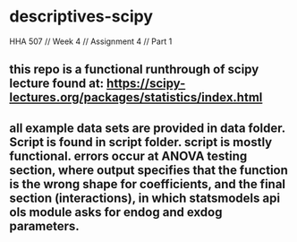 # descriptives-scipy
HHA 507 // Week 4 // Assignment 4 // Part 1

## this repo is a functional runthrough of scipy lecture found at: https://scipy-lectures.org/packages/statistics/index.html

## all example data sets are provided in data folder. Script is found in script folder. script is mostly functional. errors occur at ANOVA testing section, where output specifies that the function is the wrong shape for coefficients, and the final section (interactions), in which statsmodels api ols module asks for endog and exdog parameters.